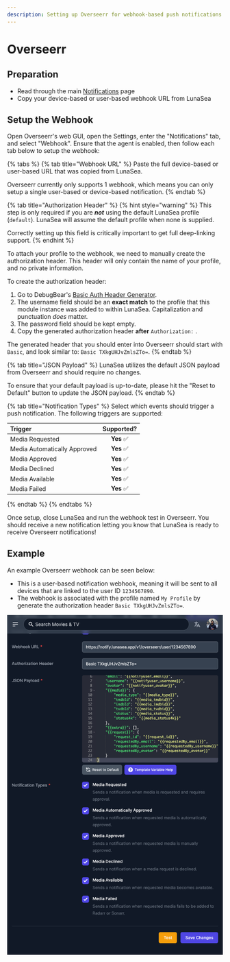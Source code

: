 ```yaml
---
description: Setting up Overseerr for webhook-based push notifications
---
```


# Overseerr

## Preparation

* Read through the main [Notifications](./) page
* Copy your device-based or user-based webhook URL from LunaSea

## Setup the Webhook

Open Overseerr's web GUI, open the Settings, enter the "Notifications" tab, and select "Webhook". Ensure that the agent is enabled, then follow each tab below to setup the webhook:

{% tabs %}
{% tab title="Webhook URL" %}
Paste the full device-based or user-based URL that was copied from LunaSea.

Overseerr currently only supports 1 webhook, which means you can only setup a single user-based or device-based notification.
{% endtab %}

{% tab title="Authorization Header" %}
{% hint style="warning" %}
This step is only required if you are _**not**_ using the default LunaSea profile \(`default`\). LunaSea will assume the default profile when none is supplied.

Correctly setting up this field is critically important to get full deep-linking support.
{% endhint %}

To attach your profile to the webhook, we need to manually create the authorization header. This header will only contain the name of your profile, and no private information.

To create the authorization header:

1. Go to DebugBear's [Basic Auth Header Generator](https://www.debugbear.com/basic-auth-header-generator).
2. The username field should be an **exact match** to the profile that this module instance was added to within LunaSea. Capitalization and punctuation _does_ matter.
3. The password field should be kept empty.
4. Copy the generated authorization header **after** `Authorization:` .

The generated header that you should enter into Overseerr should start with `Basic`,  and look similar to: `Basic TXkgUHJvZmlsZTo=`.
{% endtab %}

{% tab title="JSON Payload" %}
LunaSea utilizes the default JSON payload from Overseerr and should require no changes.

To ensure that your default payload is up-to-date, please hit the "Reset to Default" button to update the JSON payload.
{% endtab %}

{% tab title="Notification Types" %}
Select which events should trigger a push notification. The following triggers are supported:

| Trigger | Supported? |
| :--- | :---: |
| Media Requested | **Yes**  ✅ |
| Media Automatically Approved | **Yes**  ✅ |
| Media Approved | **Yes**  ✅ |
| Media Declined |  **Yes**  ✅ |
| Media Available |  **Yes**  ✅ |
| Media Failed | **Yes**  ✅ |
{% endtab %}
{% endtabs %}

Once setup, close LunaSea and run the webhook test in Overseerr. You should receive a new notification letting you know that LunaSea is ready to receive Overseerr notifications!

## Example

An example Overseerr webhook can be seen below:

* This is a user-based notification webhook, meaning it will be sent to all devices that are linked to the user ID `1234567890`.
* The webhook is associated with the profile named `My Profile` by generate the authorization header `Basic TXkgUHJvZmlsZTo=`.

![](../../.gitbook/assets/overseerr_notification_example.png)

